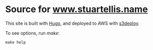# Source for www.stuartellis.name

This site is built with [Hugo](https://gohugo.io/), and deployed to AWS with [s3deploy](https://github.com/bep/s3deploy).

To see options, run _make_:

    make help
